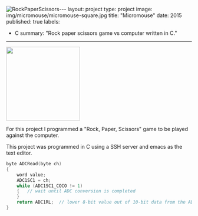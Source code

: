 ![RockPaperScissors](https://github.com/sierranmorales/sierranmorales.github.io/assets/143547246/9a280b47-3f7a-4130-9ec1-f0c630c70e69)---
layout: project
type: project
image: img/micromouse/micromouse-square.jpg
title: "Micromouse"
date: 2015
published: true
labels:
  - C
summary: "Rock paper scissors game vs computer written in C."
---

<div class="text-center p-4">
  <img width="200px" src="..\Users\sierr\Pictures\School\ICS 314\RockPaperScissors.PNG" class="img-thumbnail" >
</div>

For this project I programmed a "Rock, Paper, Scissors" game to be played against the computer.

This project was programmed in C using a SSH server and emacs as the text editor.

```cpp
byte ADCRead(byte ch)
{
    word value;
    ADC1SC1 = ch;
    while (ADC1SC1_COCO != 1)
    {   // wait until ADC conversion is completed   
    }
    return ADC1RL;  // lower 8-bit value out of 10-bit data from the ADC
}
```

